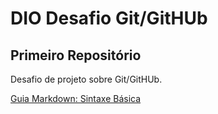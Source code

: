 # DIO Desafio Git/GitHUb
## Primeiro Repositório

Desafio de projeto sobre Git/GitHUb.


[Guia Markdown: Sintaxe Básica](https://web.dio.me/course/introducao-ao-git-e-ao-github/learning/75b9fe49-6ed4-4480-83a7-7e37fc356aa9)
